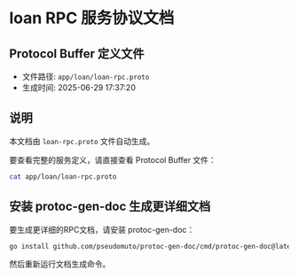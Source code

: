 # loan RPC 服务协议文档

## Protocol Buffer 定义文件
- 文件路径: `app/loan/loan-rpc.proto`
- 生成时间: 2025-06-29 17:37:20

## 说明
本文档由 `loan-rpc.proto` 文件自动生成。

要查看完整的服务定义，请直接查看 Protocol Buffer 文件：
```bash
cat app/loan/loan-rpc.proto
```

## 安装 protoc-gen-doc 生成更详细文档
要生成更详细的RPC文档，请安装 protoc-gen-doc：
```bash
go install github.com/pseudomuto/protoc-gen-doc/cmd/protoc-gen-doc@latest
```

然后重新运行文档生成命令。
